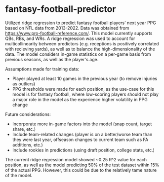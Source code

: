 # fantasy-football-predictor

Utilized ridge regression to predict fantasy football players' next year PPG based on NFL data from 2013-2022. Data was obtained from https://www.pro-football-reference.com/. This model currently supports QBs, RBs, and WRs. A ridge regression was used to account for multicollinearity between predictors (e.g. receptions is positively correlated with recieving yards), as well as to balance the high-dimensionality of the data. The model considers in-game statistics on a per-game basis from previous seasons, as well as the player's age.

Assumptions made for training data:
- Player played at least 10 games in the previous year (to remove injuries as outliers)
- PPG thresholds were made for each position, as the use-case for this model is for fantasy football, where low-scoring players should not play a major role in the model as the experience higher volatility in PPG change

Future considerations:
- Incorporate more in-game factors into the model (snap count, target share, etc.)
- Include team-related changes (player is on a better/worse team than they were last year, offseason changes to current team such as FA additions, etc.)
- Include rookies in predictions (using draft position, college stats, etc.)

The current ridge regression model showed ~0.25 R^2 value for each position, as well as the model predicting 50% of the test dataset within 15% of the actual PPG. However, this could be due to the relatively tame nature of the model.
